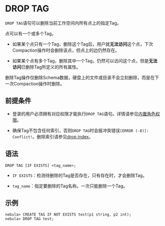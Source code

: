 # DROP TAG

`DROP TAG`语句可以删除当前工作空间内所有点上的指定Tag。

点可以有一个或多个Tag。

- 如果某个点只有一个Tag，删除这个Tag后，用户就**无法访问**这个点，下次Compaction操作时会删除该点，但点上的边仍然存在。

- 如果某个点有多个Tag，删除其中一个Tag，仍然可以访问这个点，但是**无法访问**已删除Tag所定义的所有属性。

删除Tag操作仅删除Schema数据，硬盘上的文件或目录不会立刻删除，而是在下一次Compaction操作时删除。

## 前提条件

- 登录的用户必须拥有对应权限才能执行`DROP TAG`语句。详情请参见[内置角色权限](../../7.data-security/1.authentication/3.role-list.md)。

- 确保Tag不包含任何索引，否则`DROP TAG`时会报冲突错误`[ERROR (-8)]: Conflict!`。删除索引请参见[drop index](../14.native-index-statements/6.drop-native-index.md)。

## 语法

```ngql
DROP TAG [IF EXISTS] <tag_name>;
```

- `IF EXISTS`：检测待删除的Tag是否存在，只有存在时，才会删除Tag。

- `tag_name`：指定要删除的Tag名称。一次只能删除一个Tag。

## 示例

```ngql
nebula> CREATE TAG IF NOT EXISTS test(p1 string, p2 int);
nebula> DROP TAG test;
```
